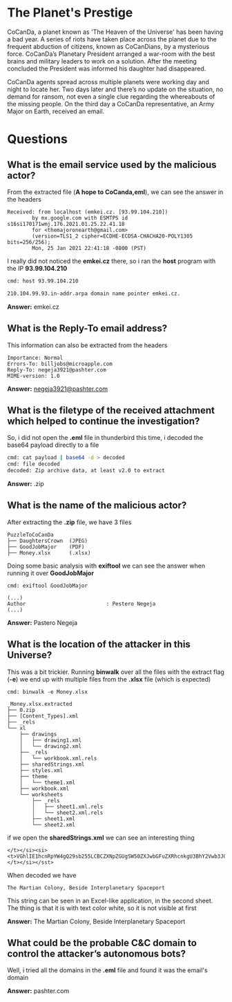 # The Planet's Prestige

CoCanDa, a planet known as 'The Heaven of the Universe' has been having a bad year. A series of riots have taken place across the planet due to the frequent abduction of citizens, known as CoCanDians, by a mysterious force. CoCanDa’s Planetary President arranged a war-room with the best brains and military leaders to work on a solution. After the meeting concluded the President was informed his daughter had disappeared.  <br>

CoCanDa agents spread across multiple planets were working day and night to locate her. Two days later and there’s no update on the situation, no demand for ransom, not even a single clue regarding the whereabouts of the missing people. On the third day a CoCanDa representative, an Army Major on Earth, received an email. 

# Questions

## What is the email service used by the malicious actor?

From the extracted file (**A hope to CoCanda,eml**), we can see the answer in the headers
```
Received: from localhost (emkei.cz. [93.99.104.210])
        by mx.google.com with ESMTPS id s16si170171wmj.176.2021.01.25.22.41.18
        for <themajoronearth@gmail.com>
        (version=TLS1_2 cipher=ECDHE-ECDSA-CHACHA20-POLY1305 bits=256/256);
        Mon, 25 Jan 2021 22:41:18 -0800 (PST)
```

I really did not noticed the **emkei.cz** there, so i ran the **host** program with the IP **93.99.104.210**
```bash
cmd: host 93.99.104.210

210.104.99.93.in-addr.arpa domain name pointer emkei.cz.
```
**Answer:** emkei.cz

## What is the Reply-To email address? 

This information can also be extracted from the headers

```
Importance: Normal
Errors-To: billjobs@microapple.com
Reply-To: negeja3921@pashter.com
MIME-version: 1.0
```
**Answer:** negeja3921@pashter.com

## What is the filetype of the received attachment which helped to continue the investigation?

So, i did not open the **.eml** file in thunderbird this time, i decoded the base64 payload directly to a file

```bash
cmd: cat payload | base64 -d > decoded 
cmd: file decoded
decoded: Zip archive data, at least v2.0 to extract
```

**Answer:** .zip

## What is the name of the malicious actor? 

After extracting the **.zip** file, we have 3 files
```
PuzzleToCoCanDa
├── DaughtersCrown  (JPEG)
├── GoodJobMajor    (PDF)
├── Money.xlsx      (.xlsx)
```

Doing some basic analysis with **exiftool** we can see the answer when running it over **GoodJobMajor**

```
cmd: exiftool GoodJobMajor

(...)
Author                          : Pestero Negeja
(...)
```
**Answer:** Pastero Negeja

## What is the location of the attacker in this Universe?

This was a bit trickier. Running **binwalk** over all the files with the extract flag (**-e**) we end up with multiple files from the **.xlsx** file (which is expected) <br>

``` 
cmd: binwalk -e Money.xlsx

_Money.xlsx.extracted
├── 0.zip
├── [Content_Types].xml
├── _rels
└── xl
    ├── drawings
    │   ├── drawing1.xml
    │   └── drawing2.xml
    ├── _rels
    │   └── workbook.xml.rels
    ├── sharedStrings.xml
    ├── styles.xml
    ├── theme
    │   └── theme1.xml
    ├── workbook.xml
    └── worksheets
        ├── _rels
        │   ├── sheet1.xml.rels
        │   └── sheet2.xml.rels
        ├── sheet1.xml
        └── sheet2.xml
```

if we open the **sharedStrings.xml** we can see an interesting thing
```
</t></si><si><t>VGhlIE1hcnRpYW4gQ29sb255LCBCZXNpZGUgSW50ZXJwbGFuZXRhcnkgU3BhY2Vwb3J0Lg==</t></si></sst>
```

When decoded we have
```
The Martian Colony, Beside Interplanetary Spaceport
```

This string can be seen in an Excel-like application, in the second sheet. The thing is that it is with text color white, so it is not visible at first

**Answer:** The Martian Colony, Beside Interplanetary Spaceport

## What could be the probable C&C domain to control the attacker’s autonomous bots?

Well, i tried all the domains in the **.eml** file and found it was the email's domain

**Answer:** pashter.com